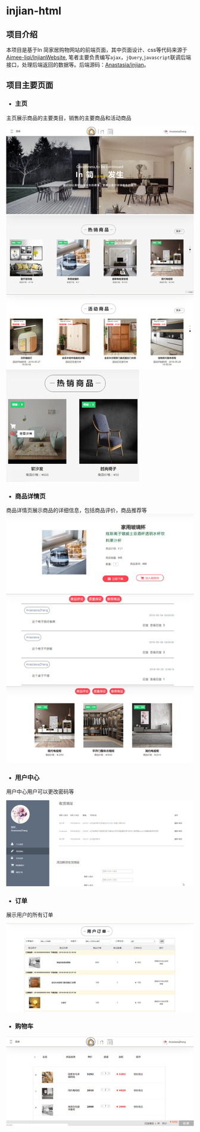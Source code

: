 # injian-html
## 项目介绍
本项目是基于In 简家居购物网站的前端页面，其中页面设计、css等代码来源于[Aimee-liqi/InjianWebsite](https://github.com/Aimee-liqi/InjianWebsite),
笔者主要负责编写`ajax`，`jQuery`,`javascript`联调后端接口，处理后端返回的数据等。后端源码：[Anastasia/injian](https://github.com/Anastasia-Zhang/injian)。

## 项目主要页面
* ### 主页
主页展示商品的主要类目，销售的主要商品和活动商品

![](/img/injian-webpages/主页1.png)
![](/img/injian-webpages/主页2.png)
![](/img/injian-webpages/主页3.png)
![](/img/injian-webpages/商品.png)

* ### 商品详情页
商品详情页展示商品的详细信息，包括商品评价，商品推荐等
![](/img/injian-webpages/商品详情页1.png)
![](/img/injian-webpages/商品详情页2.png)
![](/img/injian-webpages/商品详情页3.png)

* ### 用户中心
用户中心用户可以更改密码等

![](/img/injian-webpages/用户中心.png)

* ### 订单
展示用户的所有订单

![](/img/injian-webpages/订单.png)

* ### 购物车
![](/img/injian-webpages/购物车.png)


